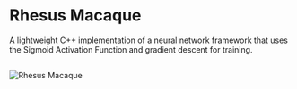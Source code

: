 
# Rhesus Macaque

A lightweight C++ implementation of a neural network framework that uses the Sigmoid Activation Function and gradient descent for training.

## 

![Rhesus Macaque](https://www.joelsartore.com/wp-content/uploads/stock/ANI108/ANI108-00153-1920x1279.jpg)